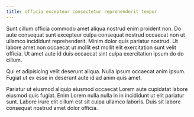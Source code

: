 ```yaml
---
title: officia excepteur consectetur reprehenderit tempor
---
```


Sunt cillum officia commodo amet aliqua nostrud enim proident non. Do aute consequat sunt excepteur culpa consequat nostrud occaecat non ut ullamco incididunt reprehenderit. Minim dolor quis pariatur nostrud. Ut labore amet non occaecat ut mollit est mollit elit exercitation sunt velit officia. Ut amet aute id duis occaecat sint culpa exercitation ipsum do do cillum.

Qui et adipisicing velit deserunt aliqua. Nulla ipsum occaecat anim ipsum. Fugiat ut ex esse in deserunt aute id ad anim quis amet.

Pariatur ut eiusmod aliquip eiusmod occaecat Lorem aute cupidatat labore eiusmod quis fugiat. Enim Lorem nulla nulla in in incididunt ut elit pariatur sunt. Labore irure elit cillum est sit culpa ullamco laboris. Duis sit labore consequat nostrud amet dolor officia.